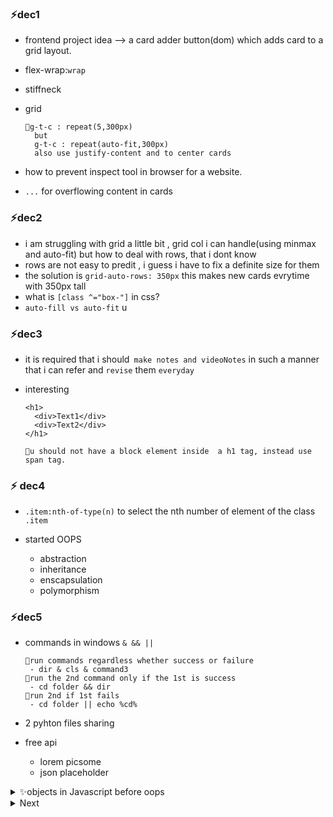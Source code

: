 ### ⚡dec1
- frontend project idea --> a card adder button(dom) which adds card to a grid layout.  
- flex-wrap:`wrap`  
- stiffneck
- grid  

      🔹g-t-c : repeat(5,300px) 
        but  
        g-t-c : repeat(auto-fit,300px)  
        also use justify-content and to center cards  
        
- how to prevent inspect tool in browser for a website.
- `...` for overflowing content in cards

### ⚡dec2
- i am struggling with grid a little bit , grid col i can handle(using minmax and auto-fit) but how to deal with rows, that i dont know 
- rows are not easy to predit , i guess i have to fix a definite size for them
- the solution is `grid-auto-rows: 350px` this makes new cards evrytime with 350px tall  
- what is `[class ^="box-"]` in css?
- `auto-fill vs auto-fit` u  

### ⚡dec3
- it is required that i should` make notes and videoNotes` in such a manner that i can refer and `revise` them `everyday`  
- interesting  

      <h1>
        <div>Text1</div>
        <div>Text2</div>
      </h1>

      🔹u should not have a block element inside  a h1 tag, instead use span tag.  

### ⚡ dec4
- `.item:nth-of-type(n)` to select the nth number of element of the class `.item`    

- started OOPS
    - abstraction 
    - inheritance
    - enscapsulation 
    - polymorphism    

### ⚡dec5
- commands in windows   `& && ||`

      🔹run commands regardless whether success or failure    
       - dir & cls & command3   
      🔹run the 2nd command only if the 1st is success
       - cd folder && dir   
      🔹run 2nd if 1st fails   
       - cd folder || echo %cd%

- 2 pyhton files sharing          
- free api
  - lorem picsome
  - json placeholder

<details>
<summary>✨objects in Javascript before oops</summary>
- objects in js  
 
      ---  
      // console.log('hi hello')

      const person1 = {
          //properties- k:v
          name: "adam",
          lastName : "wonders",
          age :31,
          
          //methods r functions
          sayHi : ()=>console.log(`hello there i am '${name}'`),
          sayHi2 : ()=>console.log(`hello there i am  '${this.name}'`),
          sayHi3 : ()=>console.log(`${this}`),
          sayhi4(){return this}
      } 

      const person2 = {
          //properties- k:v
          name : "Bri",
          lastName : "Moon",
          gender : 'female',
          age :25,
          //methods r functions
          sayHi : function(){console.log(`hello there i am '${name}'`)},
          sayHi2 : function(){console.log(`hello i m '${this.name}'`)}  ,
          sayHi3(){console.log(`combined method also ${this}`)}
      } 

      person1.sayHi()
      person1.sayHi2()
      person1.sayHi3()
      console.log('               ')

      person2.sayHi()
      person2.sayHi2()
      person2.sayHi3()

      console.log('               ')

      console.log(person1.age)
      console.log(person2.lastName)
      console.log(person2.age)
      console.log(person1.name)
      console.log('               ')
      console.log(person1.sayhi4())
      // so key takeways
      // arrow function can cause problem for methods inside a Object, u have write function syntax properly
      // can combine k:v and fun1(){ur func code} 
      // avoid using ()=> syntax in objects
      //observe how I got the data of this keyword

</details>


<details>
<summary>Next</summary>
</details>